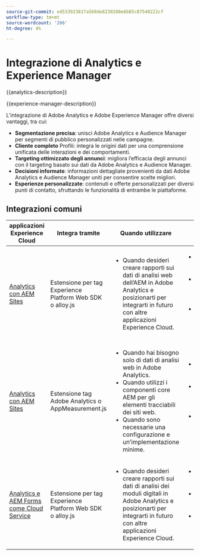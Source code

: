```yaml
---
source-git-commit: ed53392381fa568de8230288e6b85c87540222cf
workflow-type: tm+mt
source-wordcount: '266'
ht-degree: 4%

---
```



# Integrazione di Analytics e Experience Manager

{{analytics-description}}

{{experience-manager-description}}

L’integrazione di Adobe Analytics e Adobe Experience Manager offre diversi vantaggi, tra cui:

+ **Segmentazione precisa**: unisci Adobe Analytics e Audience Manager per segmenti di pubblico personalizzati nelle campagne.
+ **Cliente completo** Profili: integra le origini dati per una comprensione unificata delle interazioni e dei comportamenti.
+ **Targeting ottimizzato degli annunci**: migliora l’efficacia degli annunci con il targeting basato sui dati da Adobe Analytics e Audience Manager.
+ **Decisioni informate**: informazioni dettagliate provenienti da dati Adobe Analytics e Audience Manager uniti per consentire scelte migliori.
+ **Esperienze personalizzate**: contenuti e offerte personalizzati per diversi punti di contatto, sfruttando le funzionalità di entrambe le piattaforme.

## Integrazioni comuni

<table>
    <thead>
        <tr>
            <th>applicazioni Experience Cloud</th>
            <th>Integra tramite</th>
            <th>Quando utilizzare</th>
            <th>Casi d’uso comuni</th>
        </tr>
    </thead>
    <tbody>
        <tr>
            <td><a href="https://experienceleague.adobe.com/docs/experience-manager-learn/sites/integrations/experience-platform/analytics-using-web-sdk.html" target="_blank" rel="noreferrer">Analytics con AEM Sites</a></td>
            <td>Estensione per tag Experience Platform Web SDK o alloy.js</td>
            <td>
                <ul>
                    <li>Quando desideri creare rapporti sui dati di analisi web dell’AEM in Adobe Analytics e posizionarti per integrarti in futuro con altre applicazioni Experience Cloud.</li>
                </ul>
            </td>
            <td>
                <ul>
                  <li>Tracciamento del traffico del sito web.</li>
                  <li>Monitoraggio delle campagne di marketing.</li>
                  <li>Ottimizzazione delle prestazioni del sito web.</li>
                </ul>
            </td>
        </tr>
        <tr>
            <td><a href="https://experienceleague.adobe.com/docs/experience-manager-learn/sites/integrations/analytics/collect-data-analytics.html?lang=it" target="_blank" rel="noreferrer">Analytics con AEM Sites</a></td>
            <td>Estensione tag Adobe Analytics o AppMeasurement.js</td>
            <td>
                <ul>
                    <li>Quando hai bisogno solo di dati di analisi web in Adobe Analytics.</li>
                    <li>Quando utilizzi i componenti core AEM per gli elementi tracciabili dei siti web.</li>
                    <li>Quando sono necessarie una configurazione e un’implementazione minime.</li>
                </ul>
            </td>
            <td>
                <ul>
                  <li>Tracciamento del traffico del sito web.</li>
                  <li>Monitoraggio delle campagne di marketing.</li>
                  <li>Ottimizzazione delle prestazioni del sito web.</li>
                </ul>
            </td>
        </tr>
        <tr>
            <td><a href="https://experienceleague.adobe.com/docs/experience-manager-learn/cloud-service/forms/forms-and-analytics/introduction.html" target="_blank" rel="noreferrer">Analytics e AEM Forms come Cloud Service</a></td>
            <td>Estensione per tag Experience Platform Web SDK o alloy.js</td>
            <td>
              <ul>
                <li>Quando desideri creare rapporti sui dati di analisi dei moduli digitali in Adobe Analytics e posizionarti per integrarti in futuro con altre applicazioni Experience Cloud.</li>
              </ul>
            </td>
            <td>
                <ul>
                  <li>Tracciare l’invio del modulo.</li>
                  <li>Monitoraggio degli errori dei campi modulo.</li>
                  <li>Report sui valori dei campi modulo inviati.</li>
                </ul>
            </td>
        </tr>
    </tbody>          
</table>
